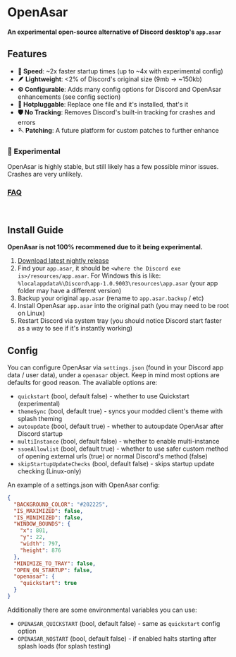 # OpenAsar
**An experimental open-source alternative of Discord desktop's `app.asar`**

## Features
- **:rocket: Speed**: ~2x faster startup times (up to ~4x with experimental config)
- **:feather: Lightweight**: <2% of Discord's original size (9mb -> ~150kb)
- **:gear: Configurable**: Adds many config options for Discord and OpenAsar enhancements (see config section)
- **:electric_plug: Hotpluggable**: Replace one file and it's installed, that's it
- **:shield: No Tracking**: Removes Discord's built-in tracking for crashes and errors
- **:sewing_needle: Patching**: A future platform for custom patches to further enhance

### :test_tube: Experimental
OpenAsar is highly stable, but still likely has a few possible minor issues. Crashes are very unlikely.

### [FAQ](faq.md)

<br>

## Install Guide
**OpenAsar is not 100% recommened due to it being experimental.**
1. [Download latest nightly release](https://github.com/GooseMod/OpenAsar/releases/download/nightly/app.asar)
2. Find your `app.asar`, it should be `<where the Discord exe is>/resources/app.asar`. For Windows this is like: `%localappdata%\Discord\app-1.0.9003\resources\app.asar` (your app folder may have a different version)
3. Backup your original `app.asar` (rename to `app.asar.backup` / etc)
4. Install OpenAsar `app.asar` into the original path (you may need to be root on Linux)
5. Restart Discord via system tray (you should notice Discord start faster as a way to see if it's instantly working)

<!-- **If using Linux it is highly recommended to disable write protection** (needing root to overwrite files) for your Discord install if you have it enabled. It is not much of a security defecit as Windows has no write protection as well. This enables updating the asar and potentially host updating further on. -->

## Config
You can configure OpenAsar via `settings.json` (found in your Discord app data / user data), under a `openasar` object. Keep in mind most options are defaults for good reason. The avaliable options are:
- `quickstart` (bool, default false) - whether to use Quickstart (experimental)
- `themeSync` (bool, default true) - syncs your modded client's theme with splash theming
- `autoupdate` (bool, default true) - whether to autoupdate OpenAsar after Discord startup
- `multiInstance` (bool, default false) - whether to enable multi-instance
- `ssoeAllowlist` (bool, default true) - whether to use safer custom method of opening external urls (true) or normal Discord's method (false)
- `skipStartupUpdateChecks` (bool, default false) - skips startup update checking (Linux-only)

An example of a settings.json with OpenAsar config:
```json
{
  "BACKGROUND_COLOR": "#202225",
  "IS_MAXIMIZED": false,
  "IS_MINIMIZED": false,
  "WINDOW_BOUNDS": {
    "x": 801,
    "y": 22,
    "width": 797,
    "height": 876
  },
  "MINIMIZE_TO_TRAY": false,
  "OPEN_ON_STARTUP": false,
  "openasar": {
    "quickstart": true
  }
}
```

Additionally there are some environmental variables you can use:
- `OPENASAR_QUICKSTART` (bool, default false) - same as `quickstart` config option
- `OPENASAR_NOSTART` (bool, default false) - if enabled halts starting after splash loads (for splash testing)
